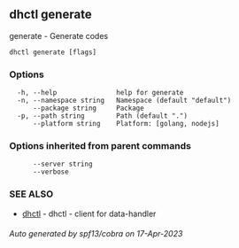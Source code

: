 ## dhctl generate

generate - Generate codes

```
dhctl generate [flags]
```

### Options

```
  -h, --help               help for generate
  -n, --namespace string   Namespace (default "default")
      --package string     Package
  -p, --path string        Path (default ".")
      --platform string    Platform: [golang, nodejs]
```

### Options inherited from parent commands

```
      --server string   
      --verbose         
```

### SEE ALSO

* [dhctl](dhctl.md)	 - dhctl - client for data-handler

###### Auto generated by spf13/cobra on 17-Apr-2023
